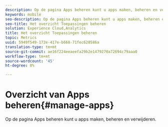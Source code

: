```yaml
---
description: Op de pagina Apps beheren kunt u apps maken, beheren en verwijderen.
keywords: mobile
seo-description: Op de pagina Apps beheren kunt u apps maken, beheren en verwijderen.
seo-title: Het overzicht Toepassingen beheren
solution: Experience Cloud,Analytics
title: Het overzicht Toepassingen beheren
topic: Metrics
uuid: 5949f549-172e-417e-b668-71fec628586a
translation-type: tm+mt
source-git-commit: ae16f224eeaeefa29b2e1479270a72694c79aaa0
workflow-type: tm+mt
source-wordcount: '45'
ht-degree: 0%

---
```



# Overzicht van Apps beheren{#manage-apps}

Op de pagina Apps beheren kunt u apps maken, beheren en verwijderen.
